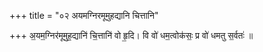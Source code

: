 +++
title = "०२ अयमग्निरमूमुहद्यानि चित्तानि"

+++
अ॒यम॒ग्निर॑मूमुह॒द्यानि॑ चि॒त्तानि॑ वो हृ॒दि। वि वो॑ धम॒त्वोक॑सः॒ प्र वो॑ धमतु स॒र्वतः॑ ॥